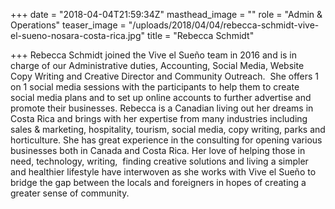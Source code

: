 +++
date = "2018-04-04T21:59:34Z"
masthead_image = ""
role = "Admin & Operations"
teaser_image = "/uploads/2018/04/04/rebecca-schmidt-vive-el-sueno-nosara-costa-rica.jpg"
title = "Rebecca Schmidt"

+++
Rebecca Schmidt joined the Vive el Sueño team in 2016 and is in charge of our Administrative duties, Accounting, Social Media, Website Copy Writing and Creative Director and Community Outreach.  She offers 1 on 1 social media sessions with the participants to help them to create social media plans and to set up online accounts to further advertise and promote their businesses. Rebecca is a Canadian living out her dreams in Costa Rica and brings with her expertise from many industries including sales & marketing, hospitality, tourism, social media, copy writing, parks and horticulture. She has great experience in the consulting for opening various businesses both in Canada and Costa Rica. Her love of helping those in need, technology, writing,  finding creative solutions and living a simpler and healthier lifestyle have interwoven as she works with Vive el Sueño to bridge the gap between the locals and foreigners in hopes of creating a greater sense of community.